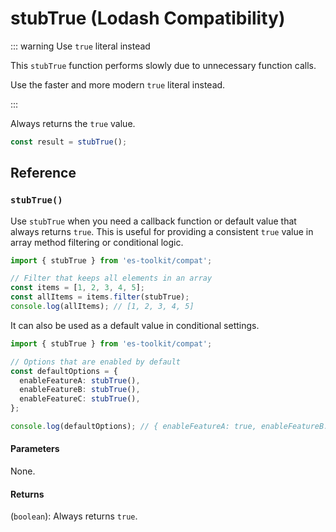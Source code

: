 # stubTrue (Lodash Compatibility)

::: warning Use `true` literal instead

This `stubTrue` function performs slowly due to unnecessary function calls.

Use the faster and more modern `true` literal instead.

:::

Always returns the `true` value.

```typescript
const result = stubTrue();
```

## Reference

### `stubTrue()`

Use `stubTrue` when you need a callback function or default value that always returns `true`. This is useful for providing a consistent `true` value in array method filtering or conditional logic.

```typescript
import { stubTrue } from 'es-toolkit/compat';

// Filter that keeps all elements in an array
const items = [1, 2, 3, 4, 5];
const allItems = items.filter(stubTrue);
console.log(allItems); // [1, 2, 3, 4, 5]
```

It can also be used as a default value in conditional settings.

```typescript
import { stubTrue } from 'es-toolkit/compat';

// Options that are enabled by default
const defaultOptions = {
  enableFeatureA: stubTrue(),
  enableFeatureB: stubTrue(),
  enableFeatureC: stubTrue(),
};

console.log(defaultOptions); // { enableFeatureA: true, enableFeatureB: true, enableFeatureC: true }
```

#### Parameters

None.

#### Returns

(`boolean`): Always returns `true`.
